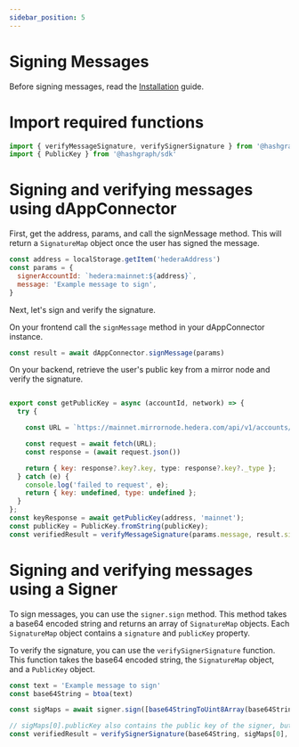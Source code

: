 ```yaml
---
sidebar_position: 5
---
```


# Signing Messages

Before signing messages, read the [Installation](/docs/installation) guide.

# Import required functions

```javascript
import { verifyMessageSignature, verifySignerSignature } from '@hashgraph/hedera-wallet-connect'
import { PublicKey } from '@hashgraph/sdk'
```

# Signing and verifying messages using dAppConnector

First, get the address, params, and call the signMessage method. This will return a `SignatureMap` object once the user has signed the message.

```javascript
const address = localStorage.getItem('hederaAddress')
const params = {
  signerAccountId: `hedera:mainnet:${address}`,
  message: 'Example message to sign',
}
```

Next, let's sign and verify the signature.

On your frontend call the `signMessage` method in your dAppConnector instance.

```javascript
const result = await dAppConnector.signMessage(params)
```

On your backend, retrieve the user's public key from a mirror node and verify the signature.

```javascript

export const getPublicKey = async (accountId, network) => {
  try {

    const URL = `https://mainnet.mirrornode.hedera.com/api/v1/accounts/${address}`;

    const request = await fetch(URL);
    const response = (await request.json())

    return { key: response?.key?.key, type: response?.key?._type };
  } catch (e) {
    console.log('failed to request', e);
    return { key: undefined, type: undefined };
  }
};
const keyResponse = await getPublicKey(address, 'mainnet');
const publicKey = PublicKey.fromString(publicKey);
const verifiedResult = verifyMessageSignature(params.message, result.signatureMap, publicKey)
```

# Signing and verifying messages using a Signer

To sign messages, you can use the `signer.sign` method. This method takes a base64 encoded
string and returns an array of `SignatureMap` objects. Each `SignatureMap` object contains a
`signature` and `publicKey` property.

To verify the signature, you can use the `verifySignerSignature` function. This function takes
the base64 encoded string, the `SignatureMap` object, and a `PublicKey` object.

```javascript
const text = 'Example message to sign'
const base64String = btoa(text)

const sigMaps = await signer.sign([base64StringToUint8Array(base64String)])

// sigMaps[0].publicKey also contains the public key of the signer, but you should obtain a PublicKey you can trust from a mirror node.
const verifiedResult = verifySignerSignature(base64String, sigMaps[0], publicKey)
```
